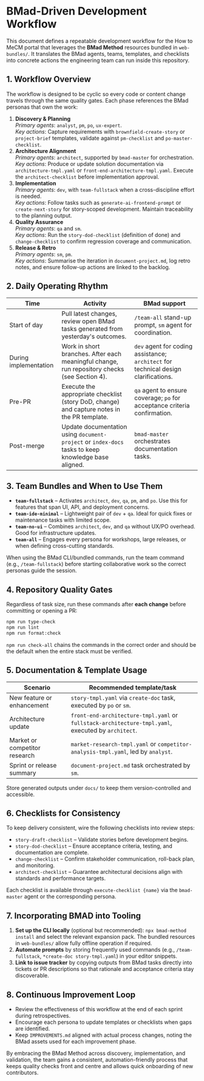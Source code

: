 # BMad-Driven Development Workflow

This document defines a repeatable development workflow for the How to MeCM portal that leverages the **BMad Method** resources bundled in `web-bundles/`. It translates the BMad agents, teams, templates, and checklists into concrete actions the engineering team can run inside this repository.

## 1. Workflow Overview

The workflow is designed to be cyclic so every code or content change travels through the same quality gates. Each phase references the BMad personas that own the work:

1. **Discovery & Planning**  
   *Primary agents*: `analyst`, `pm`, `po`, `ux-expert`.  
   *Key actions*: Capture requirements with `brownfield-create-story` or `project-brief` templates, validate against `pm-checklist` and `po-master-checklist`.
2. **Architecture Alignment**  
   *Primary agents*: `architect`, supported by `bmad-master` for orchestration.  
   *Key actions*: Produce or update solution documentation via `architecture-tmpl.yaml` or `front-end-architecture-tmpl.yaml`. Execute the `architect-checklist` before implementation approval.
3. **Implementation**  
   *Primary agents*: `dev`, with `team-fullstack` when a cross-discipline effort is needed.  
   *Key actions*: Follow tasks such as `generate-ai-frontend-prompt` or `create-next-story` for story-scoped development. Maintain traceability to the planning output.
4. **Quality Assurance**  
   *Primary agents*: `qa` and `sm`.  
   *Key actions*: Run the `story-dod-checklist` (definition of done) and `change-checklist` to confirm regression coverage and communication.
5. **Release & Retro**  
   *Primary agents*: `sm`, `pm`.  
   *Key actions*: Summarise the iteration in `document-project.md`, log retro notes, and ensure follow-up actions are linked to the backlog.

## 2. Daily Operating Rhythm

| Time | Activity | BMad support |
| --- | --- | --- |
| Start of day | Pull latest changes, review open BMad tasks generated from yesterday's outcomes. | `/team-all` stand-up prompt, `sm` agent for coordination. |
| During implementation | Work in short branches. After each meaningful change, run repository checks (see Section 4). | `dev` agent for coding assistance; `architect` for technical design clarifications. |
| Pre-PR | Execute the appropriate checklist (story DoD, change) and capture notes in the PR template. | `qa` agent to ensure coverage; `po` for acceptance criteria confirmation. |
| Post-merge | Update documentation using `document-project` or `index-docs` tasks to keep knowledge base aligned. | `bmad-master` orchestrates documentation tasks. |

## 3. Team Bundles and When to Use Them

- **`team-fullstack`** – Activates `architect`, `dev`, `qa`, `pm`, and `po`. Use this for features that span UI, API, and deployment concerns.
- **`team-ide-minimal`** – Lightweight pair of `dev` + `qa`. Ideal for quick fixes or maintenance tasks with limited scope.
- **`team-no-ui`** – Combines `architect`, `dev`, and `qa` without UX/PO overhead. Good for infrastructure updates.
- **`team-all`** – Engages every persona for workshops, large releases, or when defining cross-cutting standards.

When using the BMad CLI/bundled commands, run the team command (e.g., `/team-fullstack`) before starting collaborative work so the correct personas guide the session.

## 4. Repository Quality Gates

Regardless of task size, run these commands after **each change** before committing or opening a PR:

```bash
npm run type-check
npm run lint
npm run format:check
```

`npm run check-all` chains the commands in the correct order and should be the default when the entire stack must be verified.

## 5. Documentation & Template Usage

| Scenario | Recommended template/task |
| --- | --- |
| New feature or enhancement | `story-tmpl.yaml` via `create-doc` task, executed by `po` or `sm`. |
| Architecture update | `front-end-architecture-tmpl.yaml` or `fullstack-architecture-tmpl.yaml`, executed by `architect`. |
| Market or competitor research | `market-research-tmpl.yaml` or `competitor-analysis-tmpl.yaml`, led by `analyst`. |
| Sprint or release summary | `document-project.md` task orchestrated by `sm`. |

Store generated outputs under `docs/` to keep them version-controlled and accessible.

## 6. Checklists for Consistency

To keep delivery consistent, wire the following checklists into review steps:

- `story-draft-checklist` – Validate stories before development begins.
- `story-dod-checklist` – Ensure acceptance criteria, testing, and documentation are complete.
- `change-checklist` – Confirm stakeholder communication, roll-back plan, and monitoring.
- `architect-checklist` – Guarantee architectural decisions align with standards and performance targets.

Each checklist is available through `execute-checklist {name}` via the `bmad-master` agent or the corresponding persona.

## 7. Incorporating BMAD into Tooling

1. **Set up the CLI locally** (optional but recommended): `npx bmad-method install` and select the relevant expansion pack. The bundled resources in `web-bundles/` allow fully offline operation if required.
2. **Automate prompts** by storing frequently used commands (e.g., `/team-fullstack`, `*create-doc story-tmpl.yaml`) in your editor snippets.
3. **Link to issue tracker** by copying outputs from BMad tasks directly into tickets or PR descriptions so that rationale and acceptance criteria stay discoverable.

## 8. Continuous Improvement Loop

- Review the effectiveness of this workflow at the end of each sprint during retrospectives.
- Encourage each persona to update templates or checklists when gaps are identified.
- Keep `IMPROVEMENTS.md` aligned with actual process changes, noting the BMad assets used for each improvement phase.

By embracing the BMad Method across discovery, implementation, and validation, the team gains a consistent, automation-friendly process that keeps quality checks front and centre and allows quick onboarding of new contributors.
